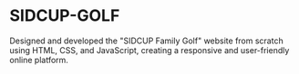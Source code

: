 # SIDCUP-GOLF
Designed and developed the "SIDCUP Family Golf" website from scratch using HTML, CSS, and JavaScript, creating a responsive and user-friendly online platform.
